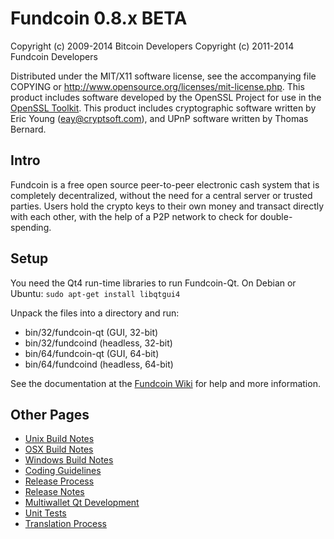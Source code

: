 Fundcoin 0.8.x BETA
====================

Copyright (c) 2009-2014 Bitcoin Developers
Copyright (c) 2011-2014 Fundcoin Developers

Distributed under the MIT/X11 software license, see the accompanying
file COPYING or http://www.opensource.org/licenses/mit-license.php.
This product includes software developed by the OpenSSL Project for use in the [OpenSSL Toolkit](http://www.openssl.org/). This product includes
cryptographic software written by Eric Young ([eay@cryptsoft.com](mailto:eay@cryptsoft.com)), and UPnP software written by Thomas Bernard.


Intro
---------------------
Fundcoin is a free open source peer-to-peer electronic cash system that is
completely decentralized, without the need for a central server or trusted
parties.  Users hold the crypto keys to their own money and transact directly
with each other, with the help of a P2P network to check for double-spending.


Setup
---------------------
You need the Qt4 run-time libraries to run Fundcoin-Qt. On Debian or Ubuntu:
	`sudo apt-get install libqtgui4`

Unpack the files into a directory and run:

- bin/32/fundcoin-qt (GUI, 32-bit)
- bin/32/fundcoind (headless, 32-bit)
- bin/64/fundcoin-qt (GUI, 64-bit)
- bin/64/fundcoind (headless, 64-bit)

See the documentation at the [Fundcoin Wiki](http://fundcoin.info)
for help and more information.


Other Pages
---------------------
- [Unix Build Notes](build-unix.md)
- [OSX Build Notes](build-osx.md)
- [Windows Build Notes](build-msw.md)
- [Coding Guidelines](coding.md)
- [Release Process](release-process.md)
- [Release Notes](release-notes.md)
- [Multiwallet Qt Development](multiwallet-qt.md)
- [Unit Tests](unit-tests.md)
- [Translation Process](translation_process.md)

